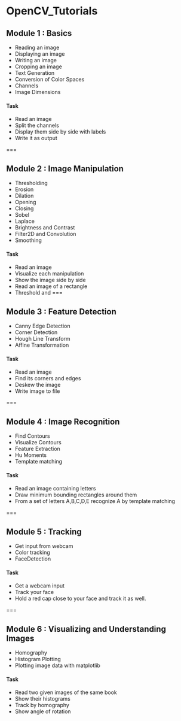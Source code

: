 # OpenCV_Tutorials

## Module 1 : Basics
* Reading an image
* Displaying an image
* Writing an image
* Cropping an image
* Text Generation
* Conversion of Color Spaces
* Channels
* Image Dimensions

#### Task
* Read an image
* Split the channels 
* Display them side by side with labels
* Write it as output

===

## Module 2 : Image Manipulation
* Thresholding
* Erosion
* Dilation
* Opening
* Closing
* Sobel
* Laplace
* Brightness and Contrast
* Filter2D and Convolution
* Smoothing

#### Task
* Read an image
* Visualize each manipulation
* Show the image side by side
* Read an image of a rectangle
* Threshold and 
===

## Module 3 : Feature Detection
* Canny Edge Detection
* Corner Detection
* Hough Line Transform
* Affine Transformation

#### Task
* Read an image
* Find its corners and edges
* Deskew the image 
* Write image to file

===

## Module 4 : Image Recognition
* Find Contours
* Visualize Contours
* Feature Extraction
* Hu Moments
* Template matching

#### Task
* Read an image containing letters
* Draw minimum bounding rectangles around them
* From a set of letters A,B,C,D,E recognize A by template matching

===

## Module 5 : Tracking
* Get input from webcam
* Color tracking
* FaceDetection

#### Task 
* Get a webcam input
* Track your face
* Hold a red cap close to your face and track it as well.

===

## Module 6 : Visualizing and Understanding Images
* Homography
* Histogram Plotting
* Plotting image data with matplotlib

#### Task
* Read two given images of the same book
* Show their histograms
* Track by homography
* Show angle of rotation